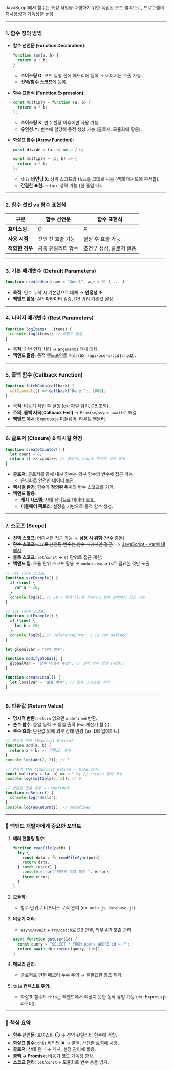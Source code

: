 JavaScript에서 함수는 특정 작업을 수행하기 위한 독립된 코드 블록으로, 프로그램의 재사용성과 가독성을 높임

---

### **1. 함수 정의 방법**

- **함수 선언문 (Function Declaration)**:

  ```javascript
  function sum(a, b) {
    return a + b;
  }
  ```

  - **호이스팅 O**: 코드 실행 전에 메모리에 등록 → 어디서든 호출 가능.
  - **전역/함수 스코프**에 등록.

- **함수 표현식 (Function Expression)**:

  ```javascript
  const multiply = function (a, b) {
    return a * b;
  };
  ```

  - **호이스팅 X**: 변수 할당 이후에만 사용 가능.
  - **유연성 ↑**: 변수에 할당해 동적 생성 가능 (클로저, 모듈화에 활용).

- **화살표 함수 (Arrow Function)**:

  ```javascript
  const divide = (a, b) => a / b;

  const multiply = (a, b) => {
    return a * b;
  };
  ```

  - `this` **바인딩 X**: 상위 스코프의 `this`를 그대로 사용 (객체 메서드에 부적합).
  - **간결한 표현**: `return` 생략 가능 (한 줄일 때).

---

### **2. 함수 선언 vs 함수 표현식**

| 구분            | 함수 선언문        | 함수 표현식              |
| --------------- | ------------------ | ------------------------ |
| **호이스팅**    | O                  | X                        |
| **사용 시점**   | 선언 전 호출 가능  | 할당 후 호출 가능        |
| **적합한 경우** | 공통 유틸리티 함수 | 조건부 생성, 클로저 활용 |

---

### **3. 기본 매개변수 (Default Parameters)**

```javascript
function createUser(name = "Guest", age = 0) { ... }
```

- **목적**: 인수 누락 시 기본값으로 대체 → **안정성 ↑**
- **백엔드 활용**: API 파라미터 검증, DB 쿼리 기본값 설정.

---

### **4. 나머지 매개변수 (Rest Parameters)**

```javascript
function logItems(...items) {
  console.log(items); // 배열로 받음
}
```

- **목적**: 가변 인자 처리 → `arguments` 객체 대체.
- **백엔드 활용**: 동적 엔드포인트 처리 (ex: `/api/users/:id1/:id2`).

---

### **5. 콜백 함수 (Callback Function)**

```javascript
function fetchData(callback) {
  setTimeout(() => callback("Done!"), 1000);
}
```

- **목적**: 비동기 작업 후 실행 (ex: 파일 읽기, DB 조회).
- **주의**: **콜백 지옥(Callback Hell)** → `Promise`/`async-await`로 해결.
- **백엔드 예시**: Express.js 미들웨어, 라우트 핸들러.

---

### **6. 클로저 (Closure) & 렉시컬 환경**

```javascript
function createCounter() {
  let count = 0;
  return () => count++; // 클로저: count 변수에 접근 유지
}
```

- **클로저**: 클로저를 통해 내부 함수는 외부 함수의 변수에 접근 가능
  - 은닉화로 안전한 데이터 보관
- **렉시컬 환경**: 함수가 **정의된 위치**의 변수 스코프를 기억.
- **백엔드 활용**:
  - **캐시 시스템**: 상태 은닉으로 데이터 보호.
  - **미들웨어 팩토리**: 설정을 기반으로 동적 함수 생성.

---

### **7. 스코프 (Scope)**

- **전역 스코프**: 어디서든 접근 가능 → **남용 시 위험** (변수 충돌).
- ~~**함수 스코프**: `var`로 선언된 변수는 함수 내에서만 접근.~~ => [JavaScript - var에 대해서](/git_til/aibe/javascript/JavaScript%20-%20var에%20대해서.md)
- **블록 스코프**: `let`/`const` → `{}` 단위로 접근 제한.
- **백엔드 팁**: 모듈 단위 스코프 활용 → `module.exports`로 필요한 것만 노출.

```javascript title:'var vs. let/const (함수 스코프 vs. 블록 스코프)'
// var (함수 스코프)
function varExample() {
  if (true) {
    var a = 10;
  }
  console.log(a); // 10 → 블록({})을 무시하고 함수 전체에서 접근 가능
}

// let (블록 스코프)
function letExample() {
  if (true) {
    let b = 20;
  }
  console.log(b); // ReferenceError: b is not defined
}
```

```javascript title:'전역 스코프 오염 문제'
let globalVar = "전역 변수";

function modifyGlobal() {
  globalVar = "함수 내에서 수정"; // 전역 변수 변경 (위험!)
}

function createLocal() {
  let localVar = "로컬 변수"; // 함수 스코프로 격리
}
```

---

### **8. 반환값 (Return Value)**

- **명시적 반환**: `return` 없으면 `undefined` 반환.
- **순수 함수**: 동일 입력 → 동일 출력 (ex: 계산기 함수).
- **부수 효과**: 반환값 외에 외부 상태 변경 (ex: DB 업데이트).

```javascript title:'명시적 반환 vs. 암시적 반환'
// 명시적 반환 (Explicit Return)
function add(a, b) {
  return a + b; // 반환값: 숫자
}
console.log(add(2, 3)); // 5

// 암시적 반환 (Implicit Return - 화살표 함수)
const multiply = (a, b) => a * b; // return 생략 가능
console.log(multiply(2, 3)); // 6

// 반환값 없을 경우 → undefined
function noReturn() {
  console.log("Hello");
}
console.log(noReturn()); // undefined
```

---

### **🚨 백엔드 개발자에게 중요한 포인트**

1. **에러 핸들링 필수**:

   ```javascript
   function readFile(path) {
     try {
       const data = fs.readFileSync(path);
       return data;
     } catch (error) {
       console.error("백엔드 로깅 필수:", error);
       throw error;
     }
   }
   ```

2. **모듈화**:

   - 함수 단위로 비즈니스 로직 분리 (ex: `auth.js`, `database.js`).

3. **비동기 처리**:

   - `async/await` + `try/catch`로 DB 연결, 외부 API 호출 관리.

   ```javascript
   async function getUser(id) {
     const query = "SELECT * FROM users WHERE id = ?";
     return await db.execute(query, [id]);
   }
   ```

4. **메모리 관리**:

   - 클로저로 인한 메모리 누수 주의 → 불필요한 참조 제거.

5. **`this` 컨텍스트 주의**:
   - 화살표 함수의 `this`는 백엔드에서 예상치 못한 동작 유발 가능 (ex: Express.js 라우터).

---

### **🔖 핵심 요약**

- **함수 선언문**: 호이스팅 ⭕ → 전역 유틸리티 함수에 적합.
- **화살표 함수**: `this` 바인딩 ❌ → 콜백, 간단한 로직에 사용.
- **클로저**: 상태 은닉 → 캐시, 설정 관리에 활용.
- **콜백 → Promise**: 비동기 코드 가독성 향상.
- **스코프 관리**: `let`/`const` + 모듈화로 변수 충돌 방지.
